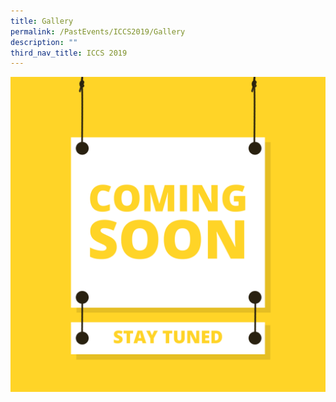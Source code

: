 ```yaml
---
title: Gallery
permalink: /PastEvents/ICCS2019/Gallery
description: ""
third_nav_title: ICCS 2019
---
```

![Coming Soon](/images/Coming%20Soon.png)